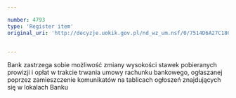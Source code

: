 ```yaml
---

number: 4793
type: 'Register item'
original_uri: 'http://decyzje.uokik.gov.pl/nd_wz_um.nsf/0/7514D6A27C18C0A3C1257B82002E3234?OpenDocument'


---
```


Bank zastrzega sobie możliwość zmiany wysokości stawek pobieranych prowizji i opłat w trakcie trwania umowy rachunku bankowego, ogłaszanej poprzez zamieszczenie komunikatów na tablicach ogłoszeń znajdujących się w lokalach Banku
